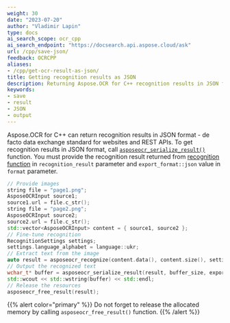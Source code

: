 ```yaml
---
weight: 30
date: "2023-07-20"
author: "Vladimir Lapin"
type: docs
ai_search_scope: ocr_cpp
ai_search_endpoint: "https://docsearch.api.aspose.cloud/ask"
url: /cpp/save-json/
feedback: OCRCPP
aliases:
- /cpp/get-ocr-result-as-json/
title: Getting recognition results as JSON
description: Returning Aspose.OCR for C++ recognition results in JSON format.
keywords:
- save
- result
- JSON
- output
---
```


Aspose.OCR for C++ can return recognition results in JSON format - de facto data exchange standard for websites and REST APIs. To get recognition results in JSON format, call [`asposeocr_serialize_result()`](https://reference.aspose.com/ocr/cpp/groupAspose#ga2ef1778bf26fdb773c29b988d3323160) function. You must provide the recognition result returned from [recognition function](/ocr/cpp/recognition/) in `recognition_result` parameter and `export_format::json` value in `format` parameter.

```cpp
// Provide images
string file = "page1.png";
AsposeOCRInput source1;
source1.url = file.c_str();
string file = "page2.png";
AsposeOCRInput source2;
source2.url = file.c_str();
std::vector<AsposeOCRInput> content = { source1, source2 };
// Fine-tune recognition
RecognitionSettings settings;
settings.language_alphabet = language::ukr;
// Extract text from the image
auto result = asposeocr_recognize(content.data(), content.size(), settings);
// Output the recognized text
wchar_t* buffer = asposeocr_serialize_result(result, buffer_size, export_format::json);
std::wcout << std::wstring(buffer) << std::endl;
// Release the resources
asposeocr_free_result(result);
```

{{% alert color="primary" %}}
Do not forget to release the allocated memory by calling `asposeocr_free_result()` function.
{{% /alert %}}
